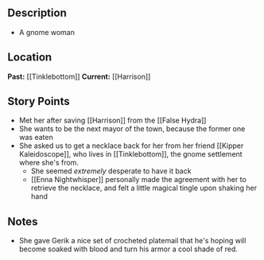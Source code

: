 ## Description
- A gnome woman
## Location
**Past:** [[Tinklebottom]]
**Current:** [[Harrison]]
## Story Points
- Met her after saving [[Harrison]] from the [[False Hydra]]
- She wants to be the next mayor of the town, because the former one was eaten
- She asked us to get a necklace back for her from her friend [[Kipper Kaleidoscope]], who lives in [[Tinklebottom]], the gnome settlement where she's from.
	- She seemed _extremely_ desperate to have it back
	- [[Enna Nightwhisper]] personally made the agreement with her to retrieve the necklace, and felt a little magical tingle upon shaking her hand
## Notes
- She gave Gerik a nice set of crocheted platemail that he's hoping will become soaked with blood and turn his armor a cool shade of red.